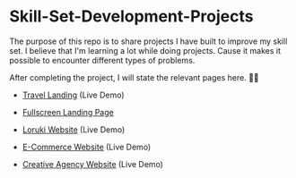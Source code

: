 # Skill-Set-Development-Projects
The purpose of this repo is to share projects I have built to improve my skill set. I believe that I'm learning a lot while doing projects. Cause it makes it possible to encounter different types of problems.

After completing the project, I will state the relevant pages here. 👨‍💻

- [Travel Landing](https://exploringtheworld.netlify.app/)  (Live Demo)

- [Fullscreen Landing Page](https://github.com/OzerOzturk/Skill-Set-Development-Projects/tree/master/Fullscreen%20Landing%20Page) 

- [Loruki Website](https://relaxed-mayer-b411d6.netlify.app/) (Live Demo) 

- [E-Commerce Website](https://redstoreecommerce.netlify.app/) (Live Demo) 

- [Creative Agency Website](https://creativeagencysite.netlify.app/) (Live Demo) 


